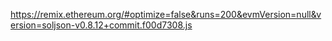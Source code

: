 https://remix.ethereum.org/#optimize=false&runs=200&evmVersion=null&version=soljson-v0.8.12+commit.f00d7308.js